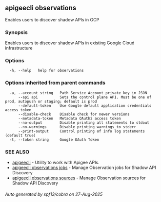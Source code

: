 ## apigeecli observations

Enables users to discover shadow APIs in GCP

### Synopsis

Enables users to discover shadow APIs in existing Google Cloud infrastructure

### Options

```
  -h, --help   help for observations
```

### Options inherited from parent commands

```
  -a, --account string   Path Service Account private key in JSON
      --api api          Sets the control plane API. Must be one of prod, autopush or staging; default is prod
      --default-token    Use Google default application credentials access token
      --disable-check    Disable check for newer versions
      --metadata-token   Metadata OAuth2 access token
      --no-output        Disable printing all statements to stdout
      --no-warnings      Disable printing warnings to stderr
      --print-output     Control printing of info log statements (default true)
  -t, --token string     Google OAuth Token
```

### SEE ALSO

* [apigeecli](apigeecli.md)	 - Utility to work with Apigee APIs.
* [apigeecli observations jobs](apigeecli_observations_jobs.md)	 - Manage Observation jobs for Shadow API Discovery
* [apigeecli observations sources](apigeecli_observations_sources.md)	 - Manage Observation sources for Shadow API Discovery

###### Auto generated by spf13/cobra on 27-Aug-2025
